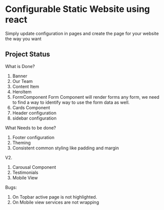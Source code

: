 # Configurable Static Website using react

Simply update configuration in pages and create the page for your website the way you want


## Project Status

What is Done?

1. Banner
2. Our Team 
3. Content Item
4. HeroItem
5. FormComponent
    Form Component will render forms any form, we need to find a way to identify way to use the form data as well.
6. Cards Component
7. Header configuration
8. sidebar configuration

What Needs to be done?

1. Footer configuration
2. Theming 
3. Consistent common styling like padding and margin


V2.
1. Carousal Component
2. Testimonials
3. Mobile View


Bugs:

1. On Topbar active page is not highlighted.
2. On Mobile view services are not wrapping
